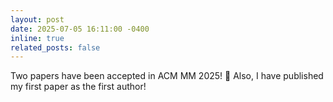 ```yaml
---
layout: post
date: 2025-07-05 16:11:00 -0400
inline: true
related_posts: false
---
```


Two papers have been accepted in ACM MM 2025! 🥳 Also, I have published my first paper as the first author!
